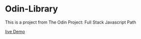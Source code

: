 # Odin-Library

This is a project from The Odin Project: Full Stack Javascript Path

[live Demo](https://stellar-clafoutis-27ce25.netlify.app/)